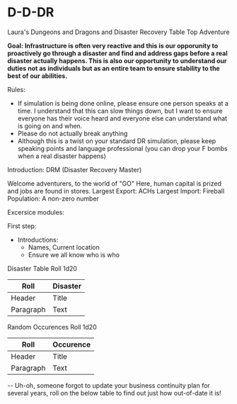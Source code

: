 # D-D-DR
Laura's Dungeons and Dragons and Disaster Recovery Table Top Adventure 

<b>Goal: Infrastructure is often very reactive and this is our opporunity to proactively go through a disaster and find and address gaps before a real disaster actually happens. This is also our opportunity to understand our duties not as individuals but as an entire team to ensure stability to the best of our abilities. </b>


Rules:
- If simulation is being done online, please ensure one person speaks at a time. I understand that this can slow things down, but I want to ensure everyone has their voice heard and everyone else can understand what is going on and when.
- Please do not actually break anything
- Although this is a twist on your standard DR simulation, please keep speaking points and language professional (you can drop your F bombs when a real disaster happens)

Introduction:
DRM (Disaster Recovery Master)

Welcome adventurers, to the world of "GO"
Here, human capital is prized and jobs are found in stores.
Largest Export: ACHs
Largest Import: Fireball
Population: A non-zero number

Excersice modules:

First step:
- Introductions:
    - Names, Current location
     -    Ensure we all know who is who






Disaster Table Roll 1d20

| Roll        |Disaster     |
| ----------- | ----------- |
| Header      | Title       |
| Paragraph   | Text        |


Random Occurences Roll 1d20

| Roll        |Occurence    |
| ----------- | ----------- |
| Header      | Title       |
| Paragraph   | Text        |



-- Uh-oh, someone forgot to update your business continuity plan for several years, roll on the below table to find out just how out-of-date it is!
